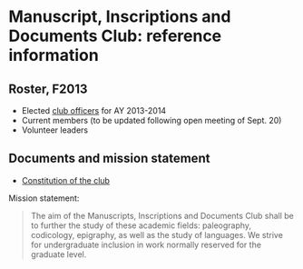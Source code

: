 # Manuscript, Inscriptions and Documents Club: reference information #


## Roster, F2013

- Elected [club officers](officers.html) for AY 2013-2014
- Current members (to be updated following open meeting of Sept. 20)
- Volunteer leaders

<!-- (members.html), as of Sept. 20, 2012 
[Volunteer leaders](leaders.html)
-->

## Documents and mission statement
- [Constitution of the club](constitution.html)

Mission statement:

> The aim of the Manuscripts, Inscriptions and Documents Club shall be to further the study of these academic fields: paleography, codicology, epigraphy, as well as the study of languages. We strive for undergraduate inclusion in work normally reserved for the graduate level.  